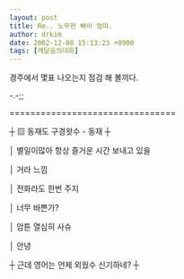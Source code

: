 ```yaml
---
layout: post
title: Re.. 노무현 빠이 엄따.
author: drkim
date: 2002-12-08 15:13:23 +0900
tags: [깨달음의대화]
---
```

경주에서 몇표 나오는지 점검 해 볼끼다.
  
-.-;;
  
================================
  
┼ ▨ 동재도 구경왓수 - 동재 ┼
  
│ 별일이많아 항상 즐거운 시간 보내고 있을
  
│ 거라 느낌
  
│ 전화라도 한번 주지
  
│ 너무 바쁜가?
  
│ 암튼 열심히 사슈
  
│ 안녕
  
┼ 근데 영어는 언제 외웠수 신기하네? ┼